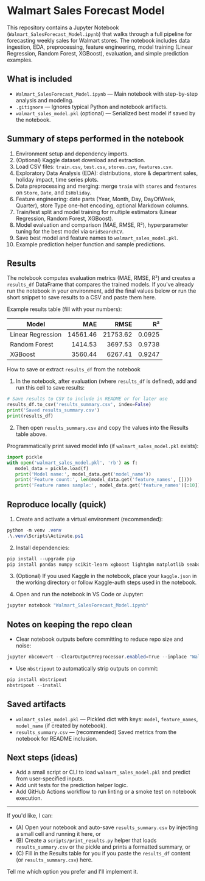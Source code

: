# Walmart Sales Forecast Model

This repository contains a Jupyter Notebook (`Walmart_SalesForecast_Model.ipynb`) that walks through a full pipeline for forecasting weekly sales for Walmart stores. The notebook includes data ingestion, EDA, preprocessing, feature engineering, model training (Linear Regression, Random Forest, XGBoost), evaluation, and simple prediction examples.

## What is included
- `Walmart_SalesForecast_Model.ipynb` — Main notebook with step-by-step analysis and modeling.
- `.gitignore` — Ignores typical Python and notebook artifacts.
- `walmart_sales_model.pkl` (optional) — Serialized best model if saved by the notebook.

## Summary of steps performed in the notebook
1. Environment setup and dependency imports.
2. (Optional) Kaggle dataset download and extraction.
3. Load CSV files: `train.csv`, `test.csv`, `stores.csv`, `features.csv`.
4. Exploratory Data Analysis (EDA): distributions, store & department sales, holiday impact, time series plots.
5. Data preprocessing and merging: merge `train` with `stores` and `features` on `Store`, `Date`, and `IsHoliday`.
6. Feature engineering: date parts (Year, Month, Day, DayOfWeek, Quarter), store Type one-hot encoding, optional Markdown columns.
7. Train/test split and model training for multiple estimators (Linear Regression, Random Forest, XGBoost).
8. Model evaluation and comparison (MAE, RMSE, R²), hyperparameter tuning for the best model via `GridSearchCV`.
9. Save best model and feature names to `walmart_sales_model.pkl`.
10. Example prediction helper function and sample predictions.

## Results
The notebook computes evaluation metrics (MAE, RMSE, R²) and creates a `results_df` DataFrame that compares the trained models. If you've already run the notebook in your environment, add the final values below or run the short snippet to save results to a CSV and paste them here.

Example results table (fill with your numbers):

Model | MAE | RMSE | R²
---|---:|---:|---:
Linear Regression | 14561.46 | 21753.62 | 0.0925
Random Forest | 1414.53 | 3697.53 | 0.9738
XGBoost | 3560.44 | 6267.41 | 0.9247

How to save or extract `results_df` from the notebook
1. In the notebook, after evaluation (where `results_df` is defined), add and run this cell to save results:

```python
# Save results to CSV to include in README or for later use
results_df.to_csv('results_summary.csv', index=False)
print('Saved results_summary.csv')
print(results_df)
```

2. Then open `results_summary.csv` and copy the values into the Results table above.

Programmatically print saved model info (if `walmart_sales_model.pkl` exists):

```python
import pickle
with open('walmart_sales_model.pkl', 'rb') as f:
   model_data = pickle.load(f)
   print('Model name:', model_data.get('model_name'))
   print('Feature count:', len(model_data.get('feature_names', [])))
   print('Feature names sample:', model_data.get('feature_names')[:10])
```

## Reproduce locally (quick)
1. Create and activate a virtual environment (recommended):

```powershell
python -m venv .venv
.\.venv\Scripts\Activate.ps1
```

2. Install dependencies:

```powershell
pip install --upgrade pip
pip install pandas numpy scikit-learn xgboost lightgbm matplotlib seaborn plotly jupyter
```

3. (Optional) If you used Kaggle in the notebook, place your `kaggle.json` in the working directory or follow Kaggle-auth steps used in the notebook.

4. Open and run the notebook in VS Code or Jupyter:

```powershell
jupyter notebook "Walmart_SalesForecast_Model.ipynb"
```

## Notes on keeping the repo clean
- Clear notebook outputs before committing to reduce repo size and noise:

```powershell
jupyter nbconvert --ClearOutputPreprocessor.enabled=True --inplace "Walmart_SalesForecast_Model.ipynb"
```

- Use `nbstripout` to automatically strip outputs on commit:

```powershell
pip install nbstripout
nbstripout --install
```

## Saved artifacts
- `walmart_sales_model.pkl` — Pickled dict with keys: `model`, `feature_names`, `model_name` (if created by notebook).
- `results_summary.csv` — (recommended) Saved metrics from the notebook for README inclusion.

## Next steps (ideas)
- Add a small script or CLI to load `walmart_sales_model.pkl` and predict from user-specified inputs.
- Add unit tests for the prediction helper logic.
- Add GitHub Actions workflow to run linting or a smoke test on notebook execution.

---

If you'd like, I can:
- (A) Open your notebook and auto-save `results_summary.csv` by injecting a small cell and running it here, or
- (B) Create a `scripts/print_results.py` helper that loads `results_summary.csv` or the pickle and prints a formatted summary, or
- (C) Fill in the Results table for you if you paste the `results_df` content (or `results_summary.csv`) here.

Tell me which option you prefer and I'll implement it.

